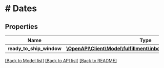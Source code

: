 # # Dates

## Properties

Name | Type | Description | Notes
------------ | ------------- | ------------- | -------------
**ready_to_ship_window** | [**\OpenAPI\Client\Model\fulfillment\inbound\v2024_03_20\Window**](Window.md) |  | [optional]

[[Back to Model list]](../../README.md#models) [[Back to API list]](../../README.md#endpoints) [[Back to README]](../../README.md)
